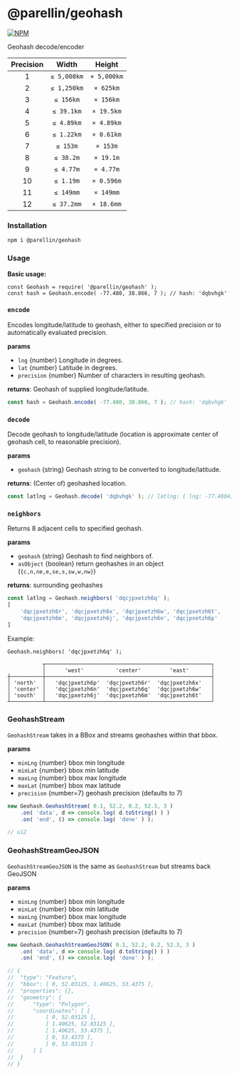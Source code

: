 # @parellin/geohash

[![NPM](https://nodei.co/npm/@parellin/geohash.png?downloads=true&stars=true&downloadRank=true)](https://www.npmjs.com/package/@parellin/lightmap)

Geohash decode/encoder

| Precision | Width       | Height      |
|:---------:|:-----------:|:-----------:|
| 1         | `≤ 5,000km` | `× 5,000km` |
| 2         | `≤ 1,250km` | `× 625km`   |
| 3         | `≤ 156km`   | `× 156km`   |
| 4         | `≤ 39.1km`  | `× 19.5km`  |
| 5         | `≤ 4.89km`  | `× 4.89km`  |
| 6         | `≤ 1.22km`  | `× 0.61km`  |
| 7         | `≤ 153m`    | `× 153m`    |
| 8         | `≤ 38.2m`   | `× 19.1m`   |
| 9         | `≤ 4.77m`   | `× 4.77m`   |
| 10        | `≤ 1.19m`   | `× 0.596m`  |
| 11        | `≤ 149mm`   | `× 149mm`   |
| 12        | `≤ 37.2mm`  | `× 18.6mm`  |

### Installation

`npm i @parellin/geohash`

### Usage

**Basic usage:**
```
const Geohash = require( '@parellin/geohash' );
const hash = Geohash.encode( -77.480, 38.866, 7 ); // hash: 'dqbvhgk'
```

### `encode`

Encodes longitude/latitude to geohash, either to specified precision or to automatically evaluated precision.

**params**
- `lng` {number} Longitude in degrees.
- `lat` {number} Latitude in degrees.
- `precision` {number} Number of characters in resulting geohash.

**returns**: Geohash of supplied longitude/latitude.

```javascript
const hash = Geohash.encode( -77.480, 38.866, 7 ); // hash: 'dqbvhgk'
```

### `decode`

Decode geohash to longitude/latitude (location is approximate center of geohash cell, to reasonable precision).
	 
**params**
- `geohash` {string} Geohash string to be converted to longitude/latitude.

**returns**: (Center of) geohashed location.

```javascript
const latlng = Geohash.decode( 'dqbvhgk' ); // latlng: { lng: -77.4804, lat: 38.8662 }
```

### `neighbors`

Returns 8 adjacent cells to specified geohash.

**params**
- `geohash` {string} Geohash to find neighbors of.
- `asObject` {boolean} return geohashes in an object (`{c,n,ne,e,se,s,sw,w,nw}`)

**returns**: surrounding geohashes

```javascript
const latlng = Geohash.neighbors( 'dqcjpxetzh6q' );
[
	'dqcjpxetzh6r', 'dqcjpxetzh6x', 'dqcjpxetzh6w', 'dqcjpxetzh6t',
	'dqcjpxetzh6m', 'dqcjpxetzh6j', 'dqcjpxetzh6n', 'dqcjpxetzh6p'
]
```

Example:

`Geohash.neighbors( 'dqcjpxetzh6q' );`

```
           ┬────────────────────────────────────────────────────┐
           │      'west'          'center'         'east'       │
┼──────────┼────────────────────────────────────────────────────┤
│ 'north'  │   'dqcjpxetzh6p'  'dqcjpxetzh6r'  'dqcjpxetzh6x'   │
│ 'center' │   'dqcjpxetzh6n'  'dqcjpxetzh6q'  'dqcjpxetzh6w'   │
│ 'south'  │   'dqcjpxetzh6j'  'dqcjpxetzh6m'  'dqcjpxetzh6t'   │
┴──────────┴────────────────────────────────────────────────────┘
```

### GeohashStream

`GeohashStream` takes in a BBox and streams geohashes within that bbox.

**params**
- `minLng` {number} bbox min longitude
- `minLat` {number} bbox min latitude
- `maxLng` {number} bbox max longitude
- `maxLat` {number} bbox max latitude
- `precision` {number=7} geohash precision (defaults to 7)

```javascript
new Geohash.GeohashStream( 0.1, 52.2, 0.2, 52.3, 3 )
	.on( 'data', d => console.log( d.toString() ) )
	.on( 'end', () => console.log( 'done' ) );

// u12
```

### GeohashStreamGeoJSON

`GeohashStreamGeoJSON` is the same as `GeohashStream` but streams back GeoJSON

**params**
- `minLng` {number} bbox min longitude
- `minLat` {number} bbox min latitude
- `maxLng` {number} bbox max longitude
- `maxLat` {number} bbox max latitude
- `precision` {number=7} geohash precision (defaults to 7)

```javascript
new Geohash.GeohashStreamGeoJSON( 0.1, 52.2, 0.2, 52.3, 3 )
	.on( 'data', d => console.log( d.toString() ) )
	.on( 'end', () => console.log( 'done' ) );

// {
// 	"type": "Feature",
// 	"bbox": [ 0, 52.03125, 1.40625, 53.4375 ],
// 	"properties": {},
// 	"geometry": {
// 		"type": "Polygon",
// 		"coordinates": [ [
// 			[ 0, 52.03125 ],
// 			[ 1.40625, 52.03125 ],
// 			[ 1.40625, 53.4375 ],
// 			[ 0, 53.4375 ],
// 			[ 0, 52.03125 ]
// 		] ]
// 	}
// }
```










